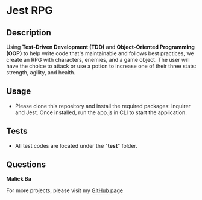 # Jest RPG
## Description
Using **Test-Driven Development (TDD)** and **Object-Oriented Programming (OOP)** to help write code that's maintainable and follows best practices, we create an RPG with characters, enemies, and a game object. The user will have the choice to attack or use a potion to increase one of their three stats: strength, agility, and health.

## Usage
- Please clone this repository and install the required packages: Inquirer and Jest. Once installed, run the app.js in CLI to start the application.  

## Tests
- All test codes are located under the "__test__" folder.

## Questions
**Malick Ba**

For more projects, please visit my [GitHub page](https://github.com/malickbax) 
